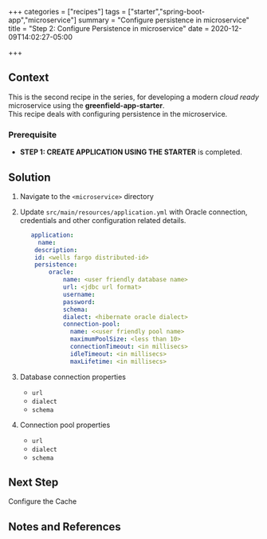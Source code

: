 +++
categories = ["recipes"]
tags = ["starter","spring-boot-app","microservice"]
summary = "Configure persistence in microservice"
title = "Step 2: Configure Persistence in microservice"
date = 2020-12-09T14:02:27-05:00

+++

## Context
This is the second recipe in the series, for developing a modern _cloud ready_ microservice using the **greenfield-app-starter**.  
This recipe deals with configuring persistence in the microservice.
### Prerequisite

- **STEP 1: CREATE APPLICATION USING THE STARTER** is completed.

## Solution
 
1. Navigate to the `<microservice>` directory
   
1. Update `src/main/resources/application.yml` with Oracle connection, credentials and other configuration related details.

   ```yml
      application:
        name:
       description:
       id: <wells fargo distributed-id>
       persistence:
           oracle:
               name: <user friendly database name>
               url: <jdbc url format>
               username:
               password:
               schema:
               dialect: <hibernate oracle dialect>
               connection-pool:
                 name: <<user friendly pool name>
                 maximumPoolSize: <less than 10>
                 connectionTimeout: <in millisecs>
                 idleTimeout: <in millisecs>
                 maxLifetime: <in millisecs>
   ```
   
1. Database connection properties
   
   - `url`
   - `dialect`
   - `schema`
   
1. Connection pool properties

   - `url`
   - `dialect`
   - `schema`

## Next Step
Configure the Cache

## Notes and References

